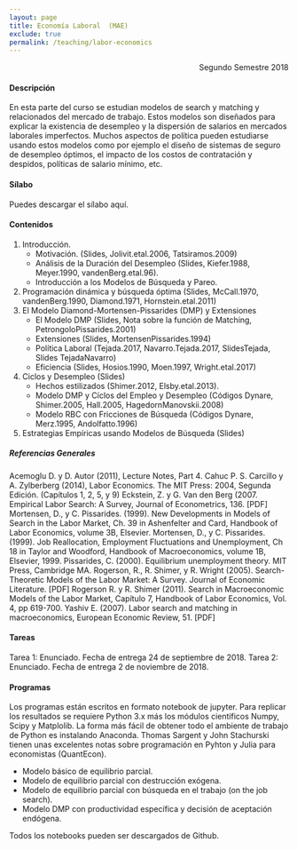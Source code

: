 ```yaml
---
layout: page
title: Economía Laboral  (MAE)
exclude: true
permalink: /teaching/labor-economics
---
```


<div style="text-align: right"> Segundo Semestre 2018 </div>

#### Descripción

En esta parte del curso se estudian modelos de search y matching y relacionados del mercado de trabajo. Estos modelos son diseñados para explicar la existencia de desempleo y la dispersión de salarios en mercados laborales imperfectos. Muchos aspectos de política pueden estudiarse usando estos modelos como por ejemplo el diseño de sistemas de seguro de desempleo óptimos, el impacto de los costos de contratación y despidos, políticas de salario mínimo, etc.

#### Sílabo

Puedes descargar el sílabo aquí.

#### Contenidos

1. Introducción.
	- Motivación. (Slides, Jolivit.etal.2006, Tatsiramos.2009)
	- Análisis de la Duración del Desempleo (Slides, Kiefer.1988, Meyer.1990, vandenBerg.etal.96).
	- Introducción a los Modelos de Búsqueda y Pareo.
2. Programación dinámica y búsqueda óptima (Slides, McCall.1970, vandenBerg.1990, Diamond.1971, Hornstein.etal.2011)
3. El Modelo Diamond-Mortensen-Pissarides (DMP) y Extensiones
	- El Modelo DMP (Slides, Nota sobre la función de Matching, PetrongoloPissarides.2001)
	- Extensiones (Slides, MortensenPissarides.1994)
	- Política Laboral (Tejada.2017, Navarro.Tejada.2017, SlidesTejada, Slides TejadaNavarro)
	- Eficiencia (Slides, Hosios.1990, Moen.1997, Wright.etal.2017)
4. Ciclos y Desempleo (Slides)
	- Hechos estilizados (Shimer.2012, Elsby.etal.2013).
	- Modelo DMP y Cíclos del Empleo y Desempleo (Códigos Dynare, Shimer.2005, Hall.2005, HagedornManovskii.2008)
	- Modelo RBC con Fricciones de Búsqueda (Códigos Dynare, Merz.1995, Andolfatto.1996)
5. Estrategias Empíricas usando Modelos de Búsqueda (Slides)

##### Referencias Generales

Acemoglu D. y D. Autor (2011), Lecture Notes, Part 4.
Cahuc P. S. Carcillo y A. Zylberberg (2014), Labor Economics. The MIT Press: 2004, Segunda Edición. (Capítulos 1, 2, 5, y 9)
Eckstein, Z. y G. Van den Berg (2007. Empirical Labor Search: A Survey, Journal of Econometrics, 136. [PDF]
Mortensen, D., y C. Pissarides. (1999). New Developments in Models of Search in the Labor Market, Ch. 39 in Ashenfelter and Card, Handbook of Labor Economics, volume 3B, Elsevier.
Mortensen, D., y C. Pissarides. (1999). Job Reallocation, Employment Fluctuations and Unemployment, Ch 18 in Taylor and Woodford, Handbook of Macroeconomics, volume 1B, Elsevier, 1999.
Pissarides, C. (2000). Equilibrium unemployment theory. MIT Press, Cambridge MA.
Rogerson, R., R. Shimer, y R. Wright (2005). Search-Theoretic Models of the Labor Market: A Survey. Journal of Economic Literature. [PDF]
Rogerson R. y R. Shimer (2011). Search in Macroeconomic Models of the Labor Market, Capítulo 7, Handbook of Labor Economics, Vol. 4, pp 619-700.
Yashiv E. (2007). Labor search and matching in macroeconomics, European Economic Review, 51. [PDF]

#### Tareas

Tarea 1: Enunciado. Fecha de entrega 24 de septiembre de 2018.
Tarea 2: Enunciado. Fecha de entrega 2 de noviembre de 2018.

#### Programas

Los programas están escritos en formato notebook de jupyter. Para replicar los resultados se requiere Python 3.x más los módulos científicos Numpy, Scipy y Matplolib. La forma más fácil de obtener todo el ambiente de trabajo de Python es instalando Anaconda. Thomas Sargent y John Stachurski tienen unas excelentes notas sobre programación en Pyhton y Julia para economistas (QuantEcon).

- Modelo básico de equilibrio parcial.
- Modelo de equilibrio parcial con destrucción exógena.
- Modelo de equilibrio parcial con búsqueda en el trabajo (on the job search).
- Modelo DMP con productividad específica y decisión de aceptación endógena.

Todos los notebooks pueden ser descargados de Github.